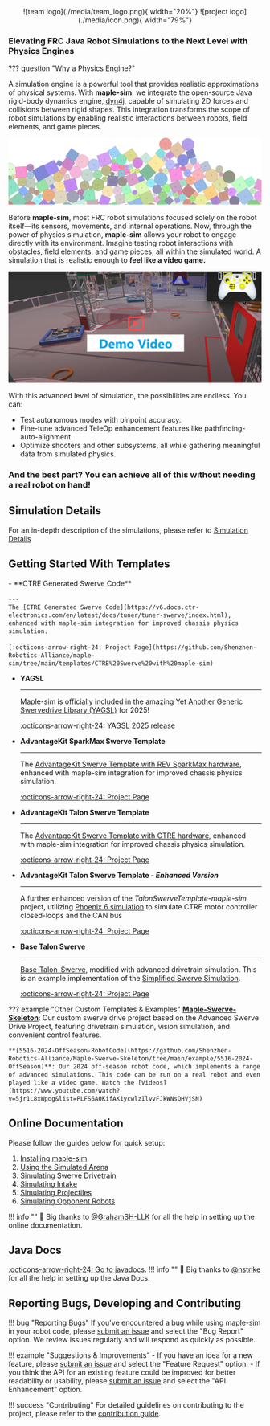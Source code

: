 <p align="center" markdown>
  ![team logo](./media/team_logo.png){ width="20%"}
  ![project logo](./media/icon.png){ width="79%"}
</p>

### **Elevating FRC Java Robot Simulations to the Next Level with Physics Engines**

??? question "Why a Physics Engine?"
    <p>
        A simulation engine is a powerful tool that provides realistic approximations of physical systems. With 
        <strong>maple-sim</strong>, we integrate the open-source Java rigid-body dynamics engine, 
        <a href="https://github.com/dyn4j/dyn4j">dyn4j</a>, capable of simulating 2D forces and collisions 
        between rigid shapes. This integration transforms the scope of robot simulations by enabling realistic 
        interactions between robots, field elements, and game pieces.
    </p>
    <img src="./media/physics%20engine.png" alt="physics engine illustration" />
    <p>
        Before <strong>maple-sim</strong>, most FRC robot simulations focused solely on the robot itself—its 
        sensors, movements, and internal operations. Now, through the power of physics simulation, 
        <strong>maple-sim</strong> allows your robot to engage directly with its environment. Imagine testing 
        robot interactions with obstacles, field elements, and game pieces, all within the simulated world. 
        A simulation that is realistic enough to <strong>feel like a video game.</strong>
    </p>
    <a href="https://www.youtube.com/watch?v=CBx1_Dosgec">
        <img src="./media/demo%20video%20cover.png" alt="Demo Video 1">
    </a>
    <p>With this advanced level of simulation, the possibilities are endless. You can:</p>
    <ul>
        <li>Test autonomous modes with pinpoint accuracy.</li>
        <li>Fine-tune advanced TeleOp enhancement features like pathfinding-auto-alignment.</li>
        <li>Optimize shooters and other subsystems, all while gathering meaningful data from simulated physics.</li>
    </ul>
    <h3><strong>And the best part? You can achieve all of this without needing a real robot on hand!</strong></h3>

## Simulation Details

For an in-depth description of the simulations, please refer to [Simulation Details](./simulation-details.md)

## Getting Started With Templates

<div class="grid cards" markdown>
-   **CTRE Generated Swerve Code**
    
    ---
    The [CTRE Generated Swerve Code](https://v6.docs.ctr-electronics.com/en/latest/docs/tuner/tuner-swerve/index.html), enhanced with maple-sim integration for improved chassis physics simulation. 

    [:octicons-arrow-right-24: Project Page](https://github.com/Shenzhen-Robotics-Alliance/maple-sim/tree/main/templates/CTRE%20Swerve%20with%20maple-sim)

-   **YAGSL**

    ---
    Maple-sim is officially included in the amazing [Yet Another Generic Swervedrive Library (YAGSL)](https://github.com/BroncBotz3481/YAGSL) for 2025!

    [:octicons-arrow-right-24: YAGSL 2025 release](https://github.com/BroncBotz3481/YAGSL-Example/releases/tag/2025.1.0)

-   **AdvantageKit SparkMax Swerve Template**

    ---
    The [AdvantageKit Swerve Template with REV SparkMax hardware](https://docs.advantagekit.org/getting-started/template-projects/spark-swerve-template), enhanced with maple-sim integration for improved chassis physics simulation. 
    
    [:octicons-arrow-right-24: Project Page](https://github.com/Shenzhen-Robotics-Alliance/maple-sim/tree/main/templates/AdvantageKit_SparkSwerveTemplate-maple-sim)

-   **AdvantageKit Talon Swerve Template**

    --- 
    The [AdvantageKit Swerve Template with CTRE hardware](https://docs.advantagekit.org/getting-started/template-projects/talonfx-swerve-template), enhanced with maple-sim integration for improved chassis physics simulation. 
    
    [:octicons-arrow-right-24: Project Page](https://github.com/Shenzhen-Robotics-Alliance/maple-sim/tree/main/templates/AdvantageKit_TalonSwerveTemplate-maple-sim)
    
-   **AdvantageKit Talon Swerve Template - *Enhanced Version***

    ---    
    A further enhanced version of the *TalonSwerveTemplate-maple-sim* project, utilizing [Phoenix 6 simulation](https://v6.docs.ctr-electronics.com/en/latest/docs/api-reference/simulation/simulation-intro.html) to simulate CTRE motor controller closed-loops and the CAN bus
    
    [:octicons-arrow-right-24: Project Page](https://github.com/Shenzhen-Robotics-Alliance/maple-sim/tree/main/templates/AdvantageKit_TalonSwerveTemplate_EnhancedPhoenixSimulation)

-   **Base Talon Swerve**

    ---
    [Base-Talon-Swerve](https://github.com/dirtbikerxz/BaseTalonFXSwerve), modified with advanced drivetrain simulation. This is an example implementation of the [Simplified Swerve Simulation](https://shenzhen-robotics-alliance.github.io/maple-sim/3.1_SWERVE_SIM_EZ_MODE.html).
    
    [:octicons-arrow-right-24: Project Page](https://github.com/Shenzhen-Robotics-Alliance/maple-sim/tree/main/templates/BaseTalonSwerve-maple-sim)
</div>

??? example "Other Custom Templates & Examples"
    **[Maple-Swerve-Skeleton](https://github.com/Shenzhen-Robotics-Alliance/Maple-Swerve-Skeleton)**: Our custom swerve drive project based on the Advanced Swerve Drive Project, featuring drivetrain simulation, vision simulation, and convenient control features.
    

    **[5516-2024-OffSeason-RobotCode](https://github.com/Shenzhen-Robotics-Alliance/Maple-Swerve-Skeleton/tree/main/example/5516-2024-OffSeason)**: Our 2024 off-season robot code, which implements a range of advanced simulations. This code can be run on a real robot and even played like a video game. Watch the [Videos](https://www.youtube.com/watch?v=5jr1L8xWpog&list=PLFS6A0KifAK1ycwlzIlvvFJkWNsQHVjSN)

## Online Documentation

Please follow the guides below for quick setup:

1. [Installing maple-sim](./installing-maple-sim.md)
2. [Using the Simulated Arena](./using-the-simulated-arena.md)
3. [Simulating Swerve Drivetrain](./swerve-simulation-overview.md)
4. [Simulating Intake](./simulating-intake.md)
5. [Simulating Projectiles](./simulating-projectiles.md)
6. [Simulating Opponent Robots](./simulating-opponent-robots.md)

!!! info ""
    🙏  Big thanks to [@GrahamSH-LLK](https://github.com/GrahamSH-LLK) for all the help in setting up the online documentation.

## Java Docs
[:octicons-arrow-right-24: Go to javadocs](https://shenzhen-robotics-alliance.github.io/maple-sim/javadocs/).
!!! info ""
    🙏  Big thanks to [@nstrike](https://www.chiefdelphi.com/u/nstrike/summary) for all the help in setting up the Java Docs.

## Reporting Bugs, Developing and Contributing

!!! bug "Reporting Bugs"
    If you've encountered a bug while using maple-sim in your robot code, please [submit an issue](https://github.com/Shenzhen-Robotics-Alliance/maple-sim/issues/new/choose) and select the "Bug Report" option.  We review issues regularly and will respond as quickly as possible.

!!! example "Suggestions & Improvements"
    - If you have an idea for a new feature, please [submit an issue](https://github.com/Shenzhen-Robotics-Alliance/maple-sim/issues/new/choose) and select the "Feature Request" option.
    - If you think the API for an existing feature could be improved for better readability or usability, please [submit an issue](https://github.com/Shenzhen-Robotics-Alliance/maple-sim/issues/new/choose) and select the "API Enhancement" option.

!!! success "Contributing"
    For detailed guidelines on contributing to the project, please refer to the [contribution guide](./CONTRIBUTION.md).
